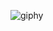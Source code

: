 
![giphy](https://user-images.githubusercontent.com/34696198/56117264-05335b00-5f68-11e9-8b36-527ef073fb28.gif)

